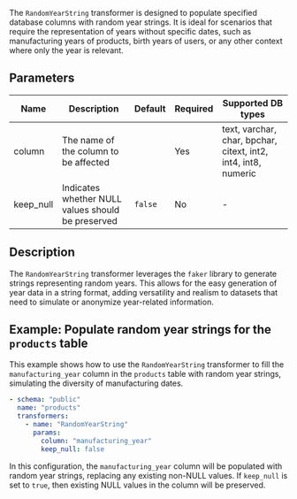 The `RandomYearString` transformer is designed to populate specified database columns with random year strings. It is
ideal for scenarios that require the representation of years without specific dates, such as manufacturing years of
products, birth years of users, or any other context where only the year is relevant.

## Parameters

| Name      | Description                                       | Default | Required | Supported DB types                                             |
|-----------|---------------------------------------------------|---------|----------|----------------------------------------------------------------|
| column    | The name of the column to be affected             |         | Yes      | text, varchar, char, bpchar, citext, int2, int4, int8, numeric |
| keep_null | Indicates whether NULL values should be preserved | `false` | No       | -                                                              |

## Description

The `RandomYearString` transformer leverages the `faker` library to generate strings representing random years. This
allows for the easy generation of year data in a string format, adding versatility and realism to datasets that need to
simulate or anonymize year-related information.

## Example: Populate random year strings for the `products` table

This example shows how to use the `RandomYearString` transformer to fill the `manufacturing_year` column in the
`products` table with random year strings, simulating the diversity of manufacturing dates.

```yaml title="RandomYearString transformer example"
- schema: "public"
  name: "products"
  transformers:
    - name: "RandomYearString"
      params:
        column: "manufacturing_year"
        keep_null: false
```

In this configuration, the `manufacturing_year` column will be populated with random year strings, replacing any
existing non-NULL values. If `keep_null` is set to `true`, then existing NULL values in the column will be preserved.
